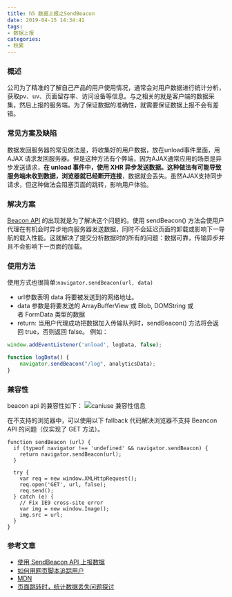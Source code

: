 ```yaml
---
title: h5 数据上报之SendBeacon
date: 2019-04-15 14:34:41
tags:
- 数据上报
categories:
- 积累
---
```

### 概述
公司为了精准的了解自己产品的用户使用情况，通常会对用户数据进行统计分析，获取pv、uv、页面留存率、访问设备等信息。与之相关的就是客户端的数据采集，然后上报的服务端。为了保证数据的准确性，就需要保证数据上报不会有差错。

### 常见方案及缺陷
数据发回服务器的常见做法是，将收集好的用户数据，放在unload事件里面，用 AJAX 请求发回服务器。但是这种方法有个弊端，因为AJAX通常应用的场景是异步发送请求，**在 unload 事件中，使用 XHR 异步发送数据。这种做法有可能导致服务端未收到数据，浏览器就已经断开连接**，数据就会丢失。虽然AJAX支持同步请求，但这种做法会阻塞页面的跳转，影响用户体验。
<!-- more -->
### 解决方案
[Beacon API](https://developer.mozilla.org/en-US/docs/Web/API/Beacon_API) 的出现就是为了解决这个问题的。使用 sendBeacon() 方法会使用户代理在有机会时异步地向服务器发送数据，同时不会延迟页面的卸载或影响下一导航的载入性能。这就解决了提交分析数据时的所有的问题：数据可靠，传输异步并且不会影响下一页面的加载。

### 使用方法
使用方式也很简单:`navigator.sendBeacon(url, data)`
- url参数表明 data 将要被发送到的网络地址。
- data 参数是将要发送的 ArrayBufferView 或 Blob, DOMString 或者 FormData 类型的数据
- return: 当用户代理成功把数据加入传输队列时，sendBeacon() 方法将会返回 true，否则返回 false。
例如：
```javascript
window.addEventListener('unload', logData, false);

function logData() {
    navigator.sendBeacon("/log", analyticsData);
}
```

### 兼容性
beacon api 的兼容性如下：
![caniuse 兼容性信息](https://upload-images.jianshu.io/upload_images/1231991-2d7681813dfb7893.png?imageMogr2/auto-orient/strip%7CimageView2/2/w/1024)

在不支持的浏览器中，可以使用以下 fallback 代码解决浏览器不支持 Beancon API 的问题（仅实现了 GET 方法）。
```
function sendBeacon (url) {
  if (typeof navigator !== 'undefined' && navigator.sendBeacon) {
    return navigator.sendBeacon(url);
  }

  try {
    var req = new window.XMLHttpRequest();
    req.open('GET', url, false);
    req.send();
  } catch (e) {
    // Fix IE9 cross-site error
    var img = new window.Image();
    img.src = url;
  }
}
```
### 参考文章
- [使用 SendBeacon API 上报数据](https://www.sdvcrx.com/post/2018-11-21-beancon-api/)
- [如何用网页脚本追踪用户](http://www.ruanyifeng.com/blog/2019/04/user-tracking.html)
- [MDN](https://developer.mozilla.org/zh-CN/docs/Web/API/Navigator/sendBeacon)
- [页面跳转时，统计数据丢失问题探讨](http://taobaofed.org/blog/2016/04/01/lose-statistics/)


